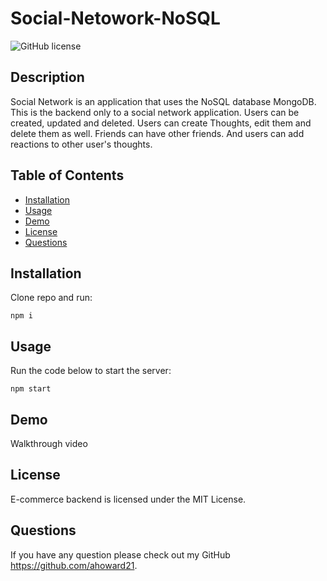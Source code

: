 # Social-Netowork-NoSQL

![GitHub license](https://img.shields.io/badge/license-MIT-blue.svg)

## Description
Social Network is an application that uses the NoSQL database MongoDB. This is the backend only to a social network 
application. Users can be created, updated and deleted. Users can create Thoughts, edit them and delete them as well. Friends can have other friends. And users can add reactions to other user's thoughts.

## Table of Contents
* [Installation](#installation)
* [Usage](#usage)
* [Demo](#demo)
* [License](#license)
* [Questions](#questions)

## Installation
Clone repo and run:
```
npm i

```

## Usage
Run the code below to start the server:
```
npm start
```


## Demo
Walkthrough video





## License
E-commerce backend is licensed under the MIT License.

## Questions
If you have any question please check out my GitHub https://github.com/ahoward21.